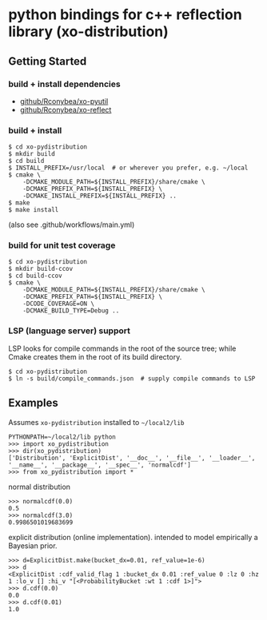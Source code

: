 # python bindings for c++ reflection library (xo-distribution)

## Getting Started

### build + install dependencies

- [github/Rconybea/xo-pyutil](https://github.com/Rconybea/xo-pyutil)
- [github/Rconybea/xo-reflect](https://github.com/Rconybea/xo-distribution)

### build + install
```
$ cd xo-pydistribution
$ mkdir build
$ cd build
$ INSTALL_PREFIX=/usr/local  # or wherever you prefer, e.g. ~/local
$ cmake \
    -DCMAKE_MODULE_PATH=${INSTALL_PREFIX}/share/cmake \
    -DCMAKE_PREFIX_PATH=${INSTALL_PREFIX} \
    -DCMAKE_INSTALL_PREFIX=${INSTALL_PREFIX} ..
$ make
$ make install
```
(also see .github/workflows/main.yml)

### build for unit test coverage
```
$ cd xo-pydistribution
$ mkdir build-ccov
$ cd build-ccov
$ cmake \
    -DCMAKE_MODULE_PATH=${INSTALL_PREFIX}/share/cmake \
    -DCMAKE_PREFIX_PATH=${INSTALL_PREFIX} \
    -DCODE_COVERAGE=ON \
    -DCMAKE_BUILD_TYPE=Debug ..
```

### LSP (language server) support

LSP looks for compile commands in the root of the source tree;
while Cmake creates them in the root of its build directory.

```
$ cd xo-pydistribution
$ ln -s build/compile_commands.json  # supply compile commands to LSP
```

## Examples

Assumes `xo-pydistribution` installed to `~/local2/lib`

```
PYTHONPATH=~/local2/lib python
>>> import xo_pydistribution
>>> dir(xo_pydistribution)
['Distribution', 'ExplicitDist', '__doc__', '__file__', '__loader__', '__name__', '__package__', '__spec__', 'normalcdf']
>>> from xo_pydistribution import *
```

normal distribution
```
>>> normalcdf(0.0)
0.5
>>> normalcdf(3.0)
0.9986501019683699
```

explicit distribution (online implementation).
intended to model empirically a Bayesian prior.
```
>>> d=ExplicitDist.make(bucket_dx=0.01, ref_value=1e-6)
>>> d
<ExplicitDist :cdf_valid_flag 1 :bucket_dx 0.01 :ref_value 0 :lz 0 :hz 1 :lo_v [] :hi_v "[<ProbabilityBucket :wt 1 :cdf 1>]">
>>> d.cdf(0.0)
0.0
>>> d.cdf(0.01)
1.0
```
